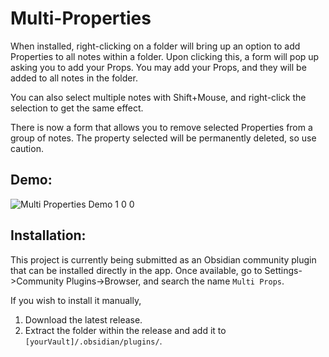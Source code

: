 # Multi-Properties

When installed, right-clicking on a folder will bring up an option to add Properties to all notes within a folder. Upon clicking this, a form will pop up asking you to add your Props. You may add your Props, and they will be added to all notes in the folder.

You can also select multiple notes with Shift+Mouse, and right-click the selection to get the same effect.

There is now a form that allows you to remove selected Properties from a group of notes. The property selected will be permanently deleted, so use caution.

## Demo:

![Multi Properties Demo 1 0 0](https://github.com/fez-github/obsidian-multi-properties/assets/75589254/8483e98d-cc4f-4770-a0bf-7a5da2cab93d)


## Installation:

This project is currently being submitted as an Obsidian community plugin that can be installed directly in the app. Once available, go to Settings->Community Plugins->Browser, and search the name `Multi Props`.

If you wish to install it manually,

1. Download the latest release.
2. Extract the folder within the release and add it to `[yourVault]/.obsidian/plugins/`.
